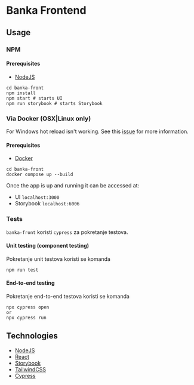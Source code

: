 # Banka Frontend

## Usage

### NPM

#### Prerequisites

-   [NodeJS](https://nodejs.org/en/)

```shell
cd banka-front
npm install
npm start # starts UI
npm run storybook # starts Storybook
```

### Via Docker (OSX|Linux only)

For Windows hot reload isn't working. See this [issue](https://github.com/microsoft/WSL/issues/4739) for more information.

#### Prerequisites

-   [Docker](https://www.docker.com/)

```shell
cd banka-front
docker compose up --build
```

Once the app is up and running it can be accessed at:

-   UI `localhost:3000`
-   Storybook `localhost:6006`

### Tests

`banka-front` koristi `cypress` za pokretanje testova.

#### Unit testing (component testing)

Pokretanje unit testova koristi se komanda

```
npm run test
```

#### End-to-end testing

Pokretanje end-to-end testova koristi se komanda

```
npx cypress open
or
npx cypress run
```

## Technologies

-   [NodeJS](https://nodejs.org/en/)
-   [React](https://nodejs.org/en/)
-   [Storybook](https://storybook.js.org/)
-   [TailwindCSS](https://tailwindcss.com/)
-   [Cypress](https://cypress.io/)
